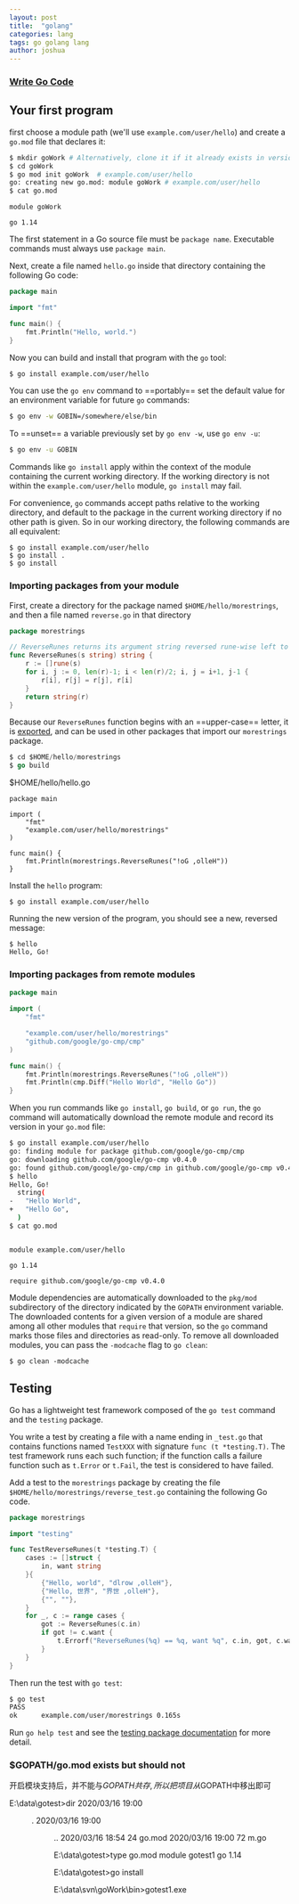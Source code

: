 ```yaml
---
layout: post
title:  "golang"
categories: lang
tags: go golang lang
author: joshua
---
```


### [Write Go Code](https://golang.google.cn/doc/code.html)

## Your first program

first choose a module path (we'll use `example.com/user/hello`) and create a `go.mod` file that declares it:

```sh
$ mkdir goWork # Alternatively, clone it if it already exists in version control.
$ cd goWork
$ go mod init goWork  # example.com/user/hello
go: creating new go.mod: module goWork # example.com/user/hello
$ cat go.mod
```

```text
module goWork

go 1.14
```



The first statement in a Go source file must be `package name`. Executable commands must always use `package main`.

Next, create a file named `hello.go` inside that directory containing the following Go code:

```go
package main

import "fmt"

func main() {
	fmt.Println("Hello, world.")
}
```

Now you can build and install that program with the `go` tool:

```sh
$ go install example.com/user/hello
```



You can use the `go env` command to ==portably== set the default value for an environment variable for future `go` commands:

```sh
$ go env -w GOBIN=/somewhere/else/bin
```

To ==unset== a variable previously set by `go env -w`, use `go env -u`:

```sh
$ go env -u GOBIN
```



Commands like `go install` apply within the context of the module containing the current working directory. If the working directory is not within the `example.com/user/hello` module, `go install` may fail.

For convenience, `go` commands accept paths relative to the working directory, and default to the package in the current working directory if no other path is given. So in our working directory, the following commands are all equivalent:

```
$ go install example.com/user/hello
$ go install .
$ go install
```



### Importing packages from your module

First, create a directory for the package named `$HOME/hello/morestrings`, and then a file named `reverse.go` in that directory

```go
package morestrings

// ReverseRunes returns its argument string reversed rune-wise left to right.
func ReverseRunes(s string) string {
	r := []rune(s)
	for i, j := 0, len(r)-1; i < len(r)/2; i, j = i+1, j-1 {
		r[i], r[j] = r[j], r[i]
	}
	return string(r)
}
```

Because our `ReverseRunes` function begins with an ==upper-case== letter, it is [exported](https://golang.google.cn/ref/spec#Exported_identifiers), and can be used in other packages that import our `morestrings` package.

```go
$ cd $HOME/hello/morestrings
$ go build
```

$HOME/hello/hello.go

```
package main

import (
	"fmt"
	"example.com/user/hello/morestrings"
)

func main() {
	fmt.Println(morestrings.ReverseRunes("!oG ,olleH"))
}
```

Install the `hello` program:

```
$ go install example.com/user/hello
```

Running the new version of the program, you should see a new, reversed message:

```
$ hello
Hello, Go!
```



### Importing packages from remote modules

```go
package main

import (
	"fmt"

	"example.com/user/hello/morestrings"
	"github.com/google/go-cmp/cmp"
)

func main() {
	fmt.Println(morestrings.ReverseRunes("!oG ,olleH"))
	fmt.Println(cmp.Diff("Hello World", "Hello Go"))
}
```

When you run commands like `go install`, `go build`, or `go run`, the `go` command will automatically download the remote module and record its version in your `go.mod` file:

```sh
$ go install example.com/user/hello
go: finding module for package github.com/google/go-cmp/cmp
go: downloading github.com/google/go-cmp v0.4.0
go: found github.com/google/go-cmp/cmp in github.com/google/go-cmp v0.4.0
$ hello
Hello, Go!
  string(
- 	"Hello World",
+ 	"Hello Go",
  )
$ cat go.mod
```

```text

module example.com/user/hello

go 1.14

require github.com/google/go-cmp v0.4.0
```



Module dependencies are automatically downloaded to the `pkg/mod` subdirectory of the directory indicated by the `GOPATH` environment variable. The downloaded contents for a given version of a module are shared among all other modules that `require` that version, so the `go` command marks those files and directories as read-only. To remove all downloaded modules, you can pass the `-modcache` flag to `go clean`:

```
$ go clean -modcache
```



## Testing

Go has a lightweight test framework composed of the `go test` command and the `testing` package.

You write a test by creating a file with a name ending in `_test.go` that contains functions named `TestXXX` with signature `func (t *testing.T)`. The test framework runs each such function; if the function calls a failure function such as `t.Error` or `t.Fail`, the test is considered to have failed.

Add a test to the `morestrings` package by creating the file `$HOME/hello/morestrings/reverse_test.go` containing the following Go code.

```go
package morestrings

import "testing"

func TestReverseRunes(t *testing.T) {
	cases := []struct {
		in, want string
	}{
		{"Hello, world", "dlrow ,olleH"},
		{"Hello, 世界", "界世 ,olleH"},
		{"", ""},
	}
	for _, c := range cases {
		got := ReverseRunes(c.in)
		if got != c.want {
			t.Errorf("ReverseRunes(%q) == %q, want %q", c.in, got, c.want)
		}
	}
}
```

Then run the test with `go test`:

```sh
$ go test
PASS
ok  	example.com/user/morestrings 0.165s
```

Run `go help test` and see the [testing package documentation](https://golang.google.cn/pkg/testing/) for more detail.







### **$GOPATH/go.mod exists but should not**

开启模块支持后，并不能与$GOPATH共存,所以把项目从$GOPATH中移出即可

E:\data\gotest>dir
2020/03/16  19:00    <DIR>          .
2020/03/16  19:00    <DIR>          ..
2020/03/16  18:54                24 go.mod
2020/03/16  19:00                72 m.go

E:\data\gotest>type go.mod
module gotest1
go 1.14

E:\data\gotest>go install

E:\data\svn\goWork\bin>gotest1.exe



